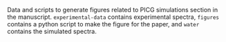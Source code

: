 Data and scripts to generate figures related to PICG simulations section in the manuscript. `experimental-data` contains experimental spectra, `figures` contains a python script to make the figure for the paper, and `water` contains the simulated spectra. 
